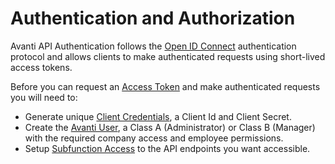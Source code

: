 # Authentication and Authorization 

Avanti API Authentication follows the [Open ID Connect](https://openid.net/connect) authentication protocol and allows clients to make authenticated requests using short-lived access tokens.

Before you can request an [Access Token](/auth/tokens) and make authenticated requests you will need to:

- Generate unique [Client Credentials](/auth/client-credentials), a Client Id and Client Secret.
- Create the [Avanti User](/auth/users), a Class A (Administrator) or Class B (Manager) with the required company access and employee permissions. 
- Setup [Subfunction Access](/auth/subfunction) to the API endpoints you want accessible. 
